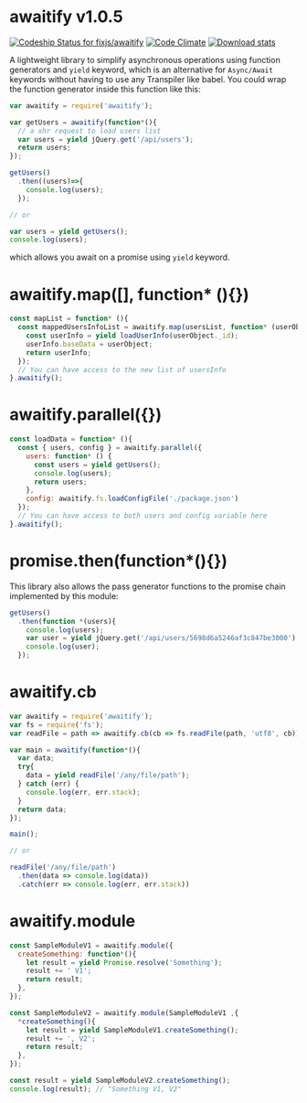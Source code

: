 # awaitify v1.0.5
[ ![Codeship Status for fixjs/awaitify](https://app.codeship.com/projects/1618ee20-bfdc-0134-54f6-02461f4386cc/status?branch=master)](https://app.codeship.com/projects/196778)
[![Code Climate](https://codeclimate.com/github/fixjs/awaitify/badges/gpa.svg)](https://codeclimate.com/github/fixjs/awaitify)
[![Download stats](https://img.shields.io/npm/dm/awaitify.svg)](https://www.npmjs.com/package/awaitify)


A lightweight library to simplify asynchronous operations using function generators and `yield` keyword, which is an alternative for `Async/Await` keywords without having to use any Transpiler like babel. You could wrap the function generator inside this function like this:

```javascript
var awaitify = require('awaitify');

var getUsers = awaitify(function*(){
  // a xhr request to load users list
  var users = yield jQuery.get('/api/users');
  return users;
});

getUsers()
  .then((users)=>{
    console.log(users);
  });

// or

var users = yield getUsers();
console.log(users);
```

which allows you await on a promise using `yield` keyword.

# awaitify.map([], function* (){})
```javascript
const mapList = function* (){
  const mappedUsersInfoList = awaitify.map(usersList, function* (userObject){
    const userInfo = yield loadUserInfo(userObject._id);
    userInfo.baseData = userObject;
    return userInfo;
  });
  // You can have access to the new list of usersInfo
}.awaitify();
```

# awaitify.parallel({})
```javascript
const loadData = function* (){
  const { users, config } = awaitify.parallel({
    users: function* () {
      const users = yield getUsers();
      console.log(users);
      return users;
    },
    config: awaitify.fs.loadConfigFile('./package.json')
  });
  // You can have access to both users and config variable here
}.awaitify();
```

# promise.then(function*(){})
This library also allows the pass generator functions to the promise chain implemented by this module:

```javascript
getUsers()
  .then(function *(users){
    console.log(users);
    var user = yield jQuery.get('/api/users/5698d6a5246af3c847be3000');
    console.log(user);
  });
```

# awaitify.cb

```javascript
var awaitify = require('awaitify');
var fs = require('fs');
var readFile = path => awaitify.cb(cb => fs.readFile(path, 'utf8', cb)));

var main = awaitify(function*(){
  var data;
  try{
    data = yield readFile('/any/file/path');
  } catch (err) {
    console.log(err, err.stack);
  }
  return data;
});

main();

// or

readFile('/any/file/path')
  .then(data => console.log(data))
  .catch(err => console.log(err, err.stack))
```

# awaitify.module

```javascript
const SampleModuleV1 = awaitify.module({
  createSomething: function*(){
    let result = yield Promise.resolve('Something');
    result += ' V1';
    return result;
  },
});

const SampleModuleV2 = awaitify.module(SampleModuleV1 ,{
  *createSomething(){
    let result = yield SampleModuleV1.createSomething();
    result += ', V2';
    return result;
  },
});

const result = yield SampleModuleV2.createSomething();
console.log(result); // "Something V1, V2"
```